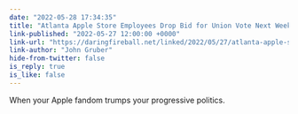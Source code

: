 ```yaml
---
date: "2022-05-28 17:34:35"
title: "Atlanta Apple Store Employees Drop Bid for Union Vote Next Week"
link-published: "2022-05-27 12:00:00 +0000"
link-url: "https://daringfireball.net/linked/2022/05/27/atlanta-apple-store-union-vote-never-mind"
link-author: "John Gruber"
hide-from-twitter: false
is_reply: true
is_like: false
---
```


When your Apple fandom trumps your progressive politics.
